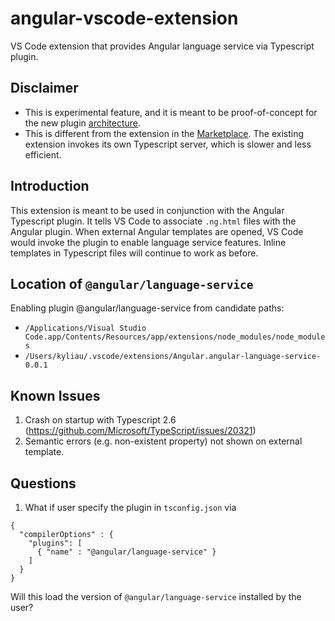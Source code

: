 # angular-vscode-extension
VS Code extension that provides Angular language service via Typescript plugin.

## Disclaimer
* This is experimental feature, and it is meant to be proof-of-concept for the new
plugin [architecture](https://github.com/Microsoft/TypeScript/wiki/Writing-a-Language-Service-Plugin).
* This is different from the extension in the [Marketplace](https://marketplace.visualstudio.com/items?itemName=Angular.ng-template).  The existing extension invokes its own Typescript server, which is slower and less efficient.

## Introduction
This extension is meant to be used in conjunction with the Angular Typescript plugin.
It tells VS Code to associate `.ng.html` files with the Angular plugin.
When external Angular templates are opened, VS Code would invoke the plugin to enable language service features.
Inline templates in Typescript files will continue to work as before.

## Location of `@angular/language-service`
Enabling plugin @angular/language-service from candidate paths:
* `/Applications/Visual Studio Code.app/Contents/Resources/app/extensions/node_modules/node_modules`
* `/Users/kyliau/.vscode/extensions/Angular.angular-language-service-0.0.1`

## Known Issues
1. Crash on startup with Typescript 2.6 (https://github.com/Microsoft/TypeScript/issues/20321)
2. Semantic errors (e.g. non-existent property) not shown on external template.

## Questions

1. What if user specify the plugin in `tsconfig.json` via

```
{
  "compilerOptions" : {
    "plugins": [
      { "name" : "@angular/language-service" }
    ]
  }
}
```

Will this load the version of `@angular/language-service` installed by the user?
